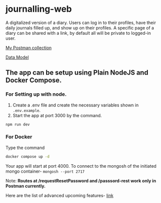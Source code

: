 # journalling-web
A digitalized version of a diary. Users can log in to their profiles, have their daily journals filled up, and show up on their profiles. A specific page of a diary can be shared with a link, by default all will be private to logged-in user.

[My Postman collection](https://www.postman.com/vishshinde/workspace/vishal-workspace/collection/24020296-baabb0a4-ed51-4c1f-83bf-9e1fe6d1e518?action=share&creator=24020296)


[Data Model](https://app.eraser.io/workspace/6jGK8Mfxbc1DUIppwRBG?origin=share)

## The app can be setup using Plain NodeJS and Docker Compose. 
### For Setting up with node.
1. Create a .env file and create the necessary variables shown in `.env.example`.
2. Start the app at port 3000 by the command.
```bash
npm run dev
```

### For Docker
Type the command
```bash
docker compose up -d
```
Your app will start at port 4000.
To connect to the mongosh of the initiated mongo container- ``mongosh --port 2717``

Note: **Routes at /requestResetPassword and /passsord-rest work only in Postman currently.**

Here are the list of advanced upcoming features- [link](https://github.com/sudovishal/journalling-web/discussions/5) 




